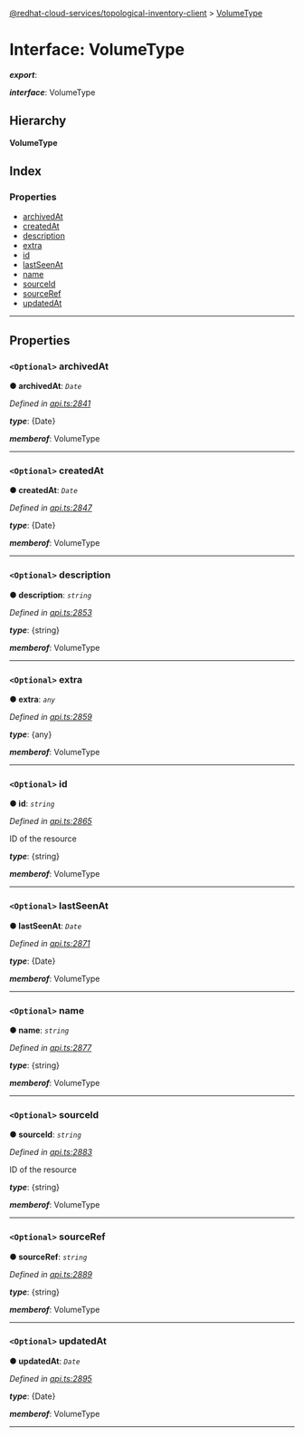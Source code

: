 [@redhat-cloud-services/topological-inventory-client](../README.md) > [VolumeType](../interfaces/volumetype.md)

# Interface: VolumeType

*__export__*: 

*__interface__*: VolumeType

## Hierarchy

**VolumeType**

## Index

### Properties

* [archivedAt](volumetype.md#archivedat)
* [createdAt](volumetype.md#createdat)
* [description](volumetype.md#description)
* [extra](volumetype.md#extra)
* [id](volumetype.md#id)
* [lastSeenAt](volumetype.md#lastseenat)
* [name](volumetype.md#name)
* [sourceId](volumetype.md#sourceid)
* [sourceRef](volumetype.md#sourceref)
* [updatedAt](volumetype.md#updatedat)

---

## Properties

<a id="archivedat"></a>

### `<Optional>` archivedAt

**● archivedAt**: *`Date`*

*Defined in [api.ts:2841](https://github.com/RedHatInsights/javascript-clients/blob/master/packages/topological-inventory/api.ts#L2841)*

*__type__*: {Date}

*__memberof__*: VolumeType

___
<a id="createdat"></a>

### `<Optional>` createdAt

**● createdAt**: *`Date`*

*Defined in [api.ts:2847](https://github.com/RedHatInsights/javascript-clients/blob/master/packages/topological-inventory/api.ts#L2847)*

*__type__*: {Date}

*__memberof__*: VolumeType

___
<a id="description"></a>

### `<Optional>` description

**● description**: *`string`*

*Defined in [api.ts:2853](https://github.com/RedHatInsights/javascript-clients/blob/master/packages/topological-inventory/api.ts#L2853)*

*__type__*: {string}

*__memberof__*: VolumeType

___
<a id="extra"></a>

### `<Optional>` extra

**● extra**: *`any`*

*Defined in [api.ts:2859](https://github.com/RedHatInsights/javascript-clients/blob/master/packages/topological-inventory/api.ts#L2859)*

*__type__*: {any}

*__memberof__*: VolumeType

___
<a id="id"></a>

### `<Optional>` id

**● id**: *`string`*

*Defined in [api.ts:2865](https://github.com/RedHatInsights/javascript-clients/blob/master/packages/topological-inventory/api.ts#L2865)*

ID of the resource

*__type__*: {string}

*__memberof__*: VolumeType

___
<a id="lastseenat"></a>

### `<Optional>` lastSeenAt

**● lastSeenAt**: *`Date`*

*Defined in [api.ts:2871](https://github.com/RedHatInsights/javascript-clients/blob/master/packages/topological-inventory/api.ts#L2871)*

*__type__*: {Date}

*__memberof__*: VolumeType

___
<a id="name"></a>

### `<Optional>` name

**● name**: *`string`*

*Defined in [api.ts:2877](https://github.com/RedHatInsights/javascript-clients/blob/master/packages/topological-inventory/api.ts#L2877)*

*__type__*: {string}

*__memberof__*: VolumeType

___
<a id="sourceid"></a>

### `<Optional>` sourceId

**● sourceId**: *`string`*

*Defined in [api.ts:2883](https://github.com/RedHatInsights/javascript-clients/blob/master/packages/topological-inventory/api.ts#L2883)*

ID of the resource

*__type__*: {string}

*__memberof__*: VolumeType

___
<a id="sourceref"></a>

### `<Optional>` sourceRef

**● sourceRef**: *`string`*

*Defined in [api.ts:2889](https://github.com/RedHatInsights/javascript-clients/blob/master/packages/topological-inventory/api.ts#L2889)*

*__type__*: {string}

*__memberof__*: VolumeType

___
<a id="updatedat"></a>

### `<Optional>` updatedAt

**● updatedAt**: *`Date`*

*Defined in [api.ts:2895](https://github.com/RedHatInsights/javascript-clients/blob/master/packages/topological-inventory/api.ts#L2895)*

*__type__*: {Date}

*__memberof__*: VolumeType

___

